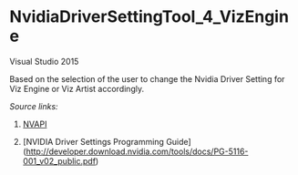 # NvidiaDriverSettingTool_4_VizEngine

Visual Studio 2015

Based on the selection of the user to change the Nvidia Driver Setting for Viz Engine or Viz Artist accordingly.



_Source links:_

1. [NVAPI](https://developer.nvidia.com/nvapi)

2. [NVIDIA Driver Settings Programming Guide] (http://developer.download.nvidia.com/tools/docs/PG-5116-001_v02_public.pdf)
